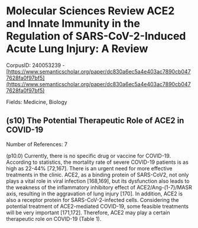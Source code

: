 # Molecular Sciences Review ACE2 and Innate Immunity in the Regulation of SARS-CoV-2-Induced Acute Lung Injury: A Review

CorpusID: 240053239 - [https://www.semanticscholar.org/paper/dc830a6ec5a4e403ac7890cb0477628fa0f97bf5](https://www.semanticscholar.org/paper/dc830a6ec5a4e403ac7890cb0477628fa0f97bf5)

Fields: Medicine, Biology

## (s10) The Potential Therapeutic Role of ACE2 in COVID-19
Number of References: 7

(p10.0) Currently, there is no specific drug or vaccine for COVID-19. According to statistics, the mortality rate of severe COVID-19 patients is as high as 22-44% [72,167]. There is an urgent need for more effective treatments in the clinic. ACE2, as a binding protein of SARS-CoV2, not only plays a vital role in viral infection [168,169], but its dysfunction also leads to the weakness of the inflammatory inhibitory effect of ACE2/Ang-(1-7)/MASR axis, resulting in the aggravation of lung injury [170]. In addition, ACE2 is also a receptor protein for SARS-CoV-2-infected cells. Considering the potential treatment of ACE2-mediated COVID-19, some feasible treatments will be very important [171,172]. Therefore, ACE2 may play a certain therapeutic role on COVID-19 (Table 1).
